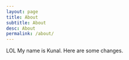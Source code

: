```yaml
---
layout: page
title: About
subtitle: About
desc: About
permalink: /about/
---
```


LOL My name is Kunal. Here are some changes.
